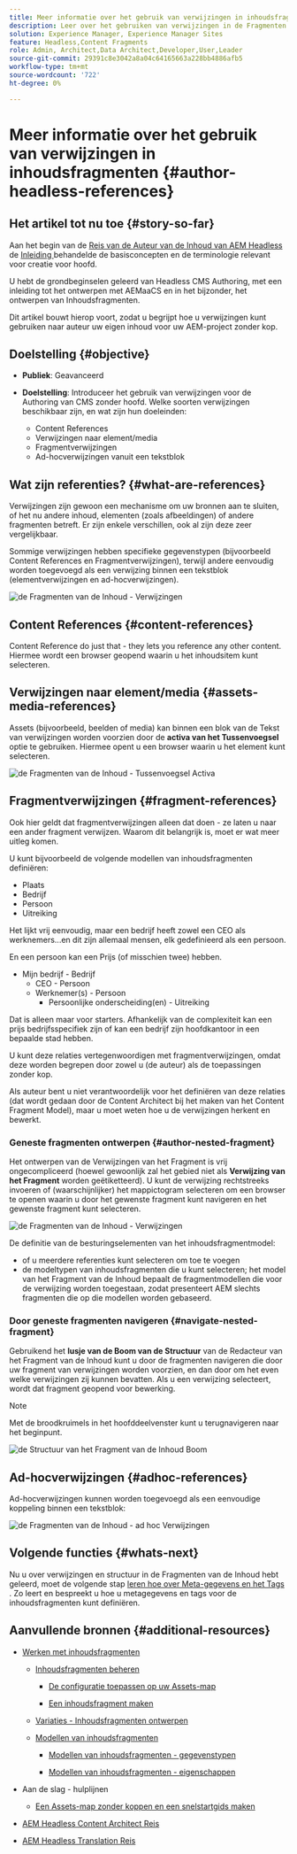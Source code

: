 ```yaml
---
title: Meer informatie over het gebruik van verwijzingen in inhoudsfragmenten
description: Leer over het gebruiken van verwijzingen in de Fragmenten van de Inhoud, voor inhoud, andere fragmenten en andere activa (media). Introduceer de noodzaak voor en de mechanica van geneste fragmenten voor Headless CMS Authoring.
solution: Experience Manager, Experience Manager Sites
feature: Headless,Content Fragments
role: Admin, Architect,Data Architect,Developer,User,Leader
source-git-commit: 29391c8e3042a8a04c64165663a228bb4886afb5
workflow-type: tm+mt
source-wordcount: '722'
ht-degree: 0%

---
```


# Meer informatie over het gebruik van verwijzingen in inhoudsfragmenten {#author-headless-references}

## Het artikel tot nu toe {#story-so-far}

Aan het begin van de [ Reis van de Auteur van de Inhoud van AEM Headless ](overview.md) de [ Inleiding ](introduction.md) behandelde de basisconcepten en de terminologie relevant voor creatie voor hoofd.

U hebt de grondbeginselen geleerd van Headless CMS Authoring, met een inleiding tot het ontwerpen met AEMaaCS en in het bijzonder, het ontwerpen van Inhoudsfragmenten.

Dit artikel bouwt hierop voort, zodat u begrijpt hoe u verwijzingen kunt gebruiken naar auteur uw eigen inhoud voor uw AEM-project zonder kop.

## Doelstelling {#objective}

* **Publiek**: Geavanceerd
* **Doelstelling**: Introduceer het gebruik van verwijzingen voor de Authoring van CMS zonder hoofd. Welke soorten verwijzingen beschikbaar zijn, en wat zijn hun doeleinden:

   * Content References
   * Verwijzingen naar element/media
   * Fragmentverwijzingen
   * Ad-hocverwijzingen vanuit een tekstblok

## Wat zijn referenties? {#what-are-references}

Verwijzingen zijn gewoon een mechanisme om uw bronnen aan te sluiten, of het nu andere inhoud, elementen (zoals afbeeldingen) of andere fragmenten betreft. Er zijn enkele verschillen, ook al zijn deze zeer vergelijkbaar.

Sommige verwijzingen hebben specifieke gegevenstypen (bijvoorbeeld Content References en Fragmentverwijzingen), terwijl andere eenvoudig worden toegevoegd als een verwijzing binnen een tekstblok (elementverwijzingen en ad-hocverwijzingen).

![ de Fragmenten van de Inhoud - Verwijzingen ](/help/journey-headless/author/assets/headless-journey-author-references-01.png)

## Content References {#content-references}

Content Reference do just that - they lets you reference any other content. Hiermee wordt een browser geopend waarin u het inhoudsitem kunt selecteren.

## Verwijzingen naar element/media {#assets-media-references}

Assets (bijvoorbeeld, beelden of media) kan binnen een blok van de Tekst van verwijzingen worden voorzien door de **activa van het Tussenvoegsel** optie te gebruiken. Hiermee opent u een browser waarin u het element kunt selecteren.

![ de Fragmenten van de Inhoud - Tussenvoegsel Activa ](/help/journey-headless/author/assets/headless-journey-author-references-02.png)

## Fragmentverwijzingen {#fragment-references}

Ook hier geldt dat fragmentverwijzingen alleen dat doen - ze laten u naar een ander fragment verwijzen. Waarom dit belangrijk is, moet er wat meer uitleg komen.

U kunt bijvoorbeeld de volgende modellen van inhoudsfragmenten definiëren:

* Plaats
* Bedrijf
* Persoon
* Uitreiking

Het lijkt vrij eenvoudig, maar een bedrijf heeft zowel een CEO als werknemers...en dit zijn allemaal mensen, elk gedefinieerd als een persoon.

En een persoon kan een Prijs (of misschien twee) hebben.

* Mijn bedrijf - Bedrijf
   * CEO - Persoon
   * Werknemer(s) - Persoon
      * Persoonlijke onderscheiding(en) - Uitreiking

Dat is alleen maar voor starters. Afhankelijk van de complexiteit kan een prijs bedrijfsspecifiek zijn of kan een bedrijf zijn hoofdkantoor in een bepaalde stad hebben.

U kunt deze relaties vertegenwoordigen met fragmentverwijzingen, omdat deze worden begrepen door zowel u (de auteur) als de toepassingen zonder kop.

Als auteur bent u niet verantwoordelijk voor het definiëren van deze relaties (dat wordt gedaan door de Content Architect bij het maken van het Content Fragment Model), maar u moet weten hoe u de verwijzingen herkent en bewerkt.

### Geneste fragmenten ontwerpen {#author-nested-fragment}

Het ontwerpen van de Verwijzingen van het Fragment is vrij ongecompliceerd (hoewel gewoonlijk zal het gebied niet als **Verwijzing van het Fragment** worden geëtiketteerd). U kunt de verwijzing rechtstreeks invoeren of (waarschijnlijker) het mappictogram selecteren om een browser te openen waarin u door het gewenste fragment kunt navigeren en het gewenste fragment kunt selecteren.

![ de Fragmenten van de Inhoud - Verwijzingen ](/help/journey-headless/author/assets/headless-journey-author-references-03.png)

De definitie van de besturingselementen van het inhoudsfragmentmodel:

* of u meerdere referenties kunt selecteren om toe te voegen
* de modeltypen van inhoudsfragmenten die u kunt selecteren; het model van het Fragment van de Inhoud bepaalt de fragmentmodellen die voor de verwijzing worden toegestaan, zodat presenteert AEM slechts fragmenten die op die modellen worden gebaseerd.

### Door geneste fragmenten navigeren {#navigate-nested-fragment}

Gebruikend het **lusje van de Boom van de Structuur** van de Redacteur van het Fragment van de Inhoud kunt u door de fragmenten navigeren die door uw fragment van verwijzingen worden voorzien, en dan door om het even welke verwijzingen zij kunnen bevatten. Als u een verwijzing selecteert, wordt dat fragment geopend voor bewerking.

>[!NOTE]
>
>Met de broodkruimels in het hoofddeelvenster kunt u terugnavigeren naar het beginpunt.

![ de Structuur van het Fragment van de Inhoud Boom ](/help/assets/content-fragments/assets/cfm-structuretree-02.png)

## Ad-hocverwijzingen {#adhoc-references}

Ad-hocverwijzingen kunnen worden toegevoegd als een eenvoudige koppeling binnen een tekstblok:

![ de Fragmenten van de Inhoud - ad hoc Verwijzingen ](/help/journey-headless/author/assets/headless-journey-author-references-04.png)

## Volgende functies {#whats-next}

Nu u over verwijzingen en structuur in de Fragmenten van de Inhoud hebt geleerd, moet de volgende stap [ leren hoe over Meta-gegevens en het Tags ](metadata-tagging.md). Zo leert en bespreekt u hoe u metagegevens en tags voor de inhoudsfragmenten kunt definiëren.

## Aanvullende bronnen {#additional-resources}

* [Werken met inhoudsfragmenten](/help/assets/content-fragments/content-fragments.md)

   * [Inhoudsfragmenten beheren](/help/assets/content-fragments/content-fragments-managing.md)

      * [De configuratie toepassen op uw Assets-map](/help/assets/content-fragments/content-fragments-configuration-browser.md#apply-the-configuration-to-your-assets-folder)

      * [Een inhoudsfragment maken](/help/assets/content-fragments/content-fragments-managing.md#creating-a-content-fragment)

   * [Variaties - Inhoudsfragmenten ontwerpen](/help/assets/content-fragments/content-fragments-variations.md)

   * [Modellen van inhoudsfragmenten](/help/assets/content-fragments/content-fragments-models.md)

      * [Modellen van inhoudsfragmenten - gegevenstypen](/help/assets/content-fragments/content-fragments-models.md#data-types)

      * [Modellen van inhoudsfragmenten - eigenschappen](/help/assets/content-fragments/content-fragments-models.md#properties)

* Aan de slag - hulplijnen
   * [Een Assets-map zonder koppen en een snelstartgids maken](/help/sites-developing/headless/getting-started/create-assets-folder.md)

* [AEM Headless Content Architect Reis](/help/journey-headless/architect/overview.md)

* [AEM Headless Translation Reis](/help/journey-headless/translation/overview.md)
